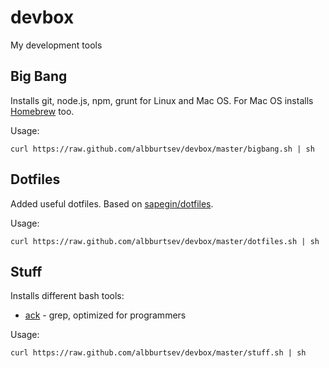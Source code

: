 # devbox

My development tools

## Big Bang

Installs git, node.js, npm, grunt for Linux and Mac OS.
For Mac OS installs [Homebrew](http://mxcl.github.com/homebrew/) too.

Usage:

```
curl https://raw.github.com/albburtsev/devbox/master/bigbang.sh | sh
```

## Dotfiles

Added useful dotfiles.
Based on [sapegin/dotfiles](https://github.com/sapegin/dotfiles).

Usage:

```
curl https://raw.github.com/albburtsev/devbox/master/dotfiles.sh | sh
```

## Stuff

Installs different bash tools:

 * [ack](http://betterthangrep.com/) - grep, optimized for programmers

Usage:

```
curl https://raw.github.com/albburtsev/devbox/master/stuff.sh | sh
```
